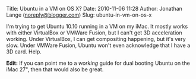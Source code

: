 Title: Ubuntu in a VM on OS X?
Date: 2010-11-06 11:28
Author: Jonathan Lange (noreply@blogger.com)
Slug: ubuntu-in-vm-on-os-x

I'm trying to get Ubuntu 10.10 running in a VM on my iMac. It mostly
works with either VirtualBox or VMWare Fusion, but I can't get 3D
acceleration working. Under VirtualBox, I can get compositing happening,
but it's very slow. Under VMWare Fusion, Ubuntu won't even acknowledge
that I have a 3D card. Help.  
  
**Edit:** If you can point me to a *working* guide for dual booting
Ubuntu on the iMac 27", then that would also be great.

